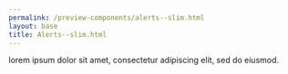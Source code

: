 ```yaml
--- 
permalink: /preview-components/alerts--slim.html
layout: base 
title: Alerts--slim.html
---
```







<div class="usa-alert usa-alert-info usa-alert-slim" >
  <div class="usa-alert-body"><p class="usa-alert-text">lorem ipsum dolor sit amet, consectetur adipiscing elit, sed do eiusmod.</p>
  </div>
</div>




